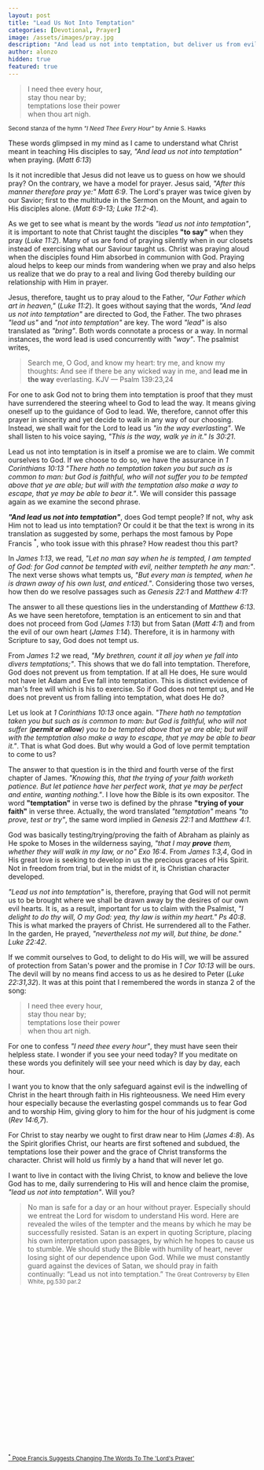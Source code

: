 ```yaml
---
layout: post
title: "Lead Us Not Into Temptation"
categories: [Devotional, Prayer]
image: /assets/images/pray.jpg
description: "And lead us not into temptation, but deliver us from evil: For thine is the kingdom, and the power, and the glory, for ever. Amen. KJV — Matthew 6:13"
author: alonzo
hidden: true
featured: true
---
```


> I need thee every hour,<br>
> stay thou near by;<br>
> temptations lose their power<br>
> when thou art nigh.<br>

<span class="post-date"><small class="post-date"> Second stanza of the hymn _"I Need Thee Every Hour"_ by Annie S. Hawks </small></span>

These words glimpsed in my mind as I came to understand what Christ meant in teaching His disciples to say, _"And lead us not into temptation"_ when praying. (_Matt 6:13_)

Is it not incredible that Jesus did not leave us to guess on how we should pray? On the contrary, we have a model for prayer. Jesus said, _"After this manner therefore pray ye:" Matt 6:9_. The Lord's prayer was twice given by our Savior; first to the multitude in the Sermon on the Mount, and again to His disciples alone. (_Matt 6:9-13; Luke 11:2-4_).

As we get to see what is meant by the words _"lead us not into temptation"_, it is important to note that Christ taught the disciples **"to say"** when they pray (_Luke 11:2_). Many of us are fond of praying silently when in our closets instead of exercising what our Saviour taught us. Christ was praying aloud when the disciples found Him absorbed in communion with God. Praying aloud helps to keep our minds from wandering when we pray and also helps us realize that we do pray to a real and living God thereby building our relationship with Him in prayer.

Jesus, therefore, taught us to pray aloud to the Father, _"Our Father which art in heaven,"_ (_Luke 11:2_). It goes without saying that the words, _"And lead us not into temptation"_ are directed to God, the Father. The two phrases _"lead us"_ and _"not into temptation"_ are key. The word _"lead"_ is also translated as _"bring"_. Both words connotate a process or a way. In normal instances, the word lead is used concurrently with _"way"_. The psalmist writes,

> Search me, O God, and know my heart: try me, and know my thoughts: And see if there be any wicked way in me, and **lead me in the way** everlasting. KJV — Psalm 139:23,24

For one to ask God not to bring them into temptation is proof that they must have surrendered the steering wheel to God to lead the way. It means giving oneself up to the guidance of God to lead. We, therefore, cannot offer this prayer in sincerity and yet decide to walk in any way of our choosing. Instead, we shall wait for the Lord to lead us _"in the way everlasting"_. We shall listen to his voice saying, _"This is the way, walk ye in it." Is 30:21_.

Lead us not into temptation is in itself a promise we are to claim. We commit ourselves to God. If we choose to do so, we have the assurance in _1 Corinthians 10:13 "There hath no temptation taken you but such as is common to man: but God is faithful, who will not suffer you to be tempted above that ye are able; but will with the temptation also make a way to escape, that ye may be able to bear it."_. We will consider this passage again as we examine the second phrase.

_**"And lead us not into temptation"**_, does God tempt people? If not, why ask Him not to lead us into temptation? Or could it be that the text is wrong in its translation as suggested by some, perhaps the most famous by Pope Francis <sup>\*</sup>, who took issue with this phrase? How readest thou this part?

In _James 1:13_, we read, _"Let no man say when he is tempted, I am tempted of God: for God cannot be tempted with evil, neither tempteth he any man:"_. The next verse shows what tempts us, _"But every man is tempted, when he is drawn away of his own lust, and enticed."_. Considering those two verses, how then do we resolve passages such as _Genesis 22:1_ and _Matthew 4:1_?

The answer to all these questions lies in the understanding of _Matthew 6:13_. As we have seen heretofore, temptation is an enticement to sin and that does not proceed from God (_James 1:13_) but from Satan (_Matt 4:1_) and from the evil of our own heart (_James 1:14_). Therefore, it is in harmony with Scripture to say, God does not tempt us.

From _James 1:2_ we read, _"My brethren, count it all joy when ye fall into divers temptations;"_. This shows that we do fall into temptation. Therefore, God does not prevent us from temptation. If at all He does, He sure would not have let Adam and Eve fall into temptation. This is distinct evidence of man's free will which is his to exercise. So if God does not tempt us, and He does not prevent us from falling into temptation, what does He do?

Let us look at _1 Corinthians 10:13_ once again. _"There hath no temptation taken you but such as is common to man: but God is faithful, who will not suffer (**permit or allow**) you to be tempted above that ye are able; but will with the temptation also make a way to escape, that ye may be able to bear it."_. That is what God does. But why would a God of love permit temptation to come to us?

The answer to that question is in the third and fourth verse of the first chapter of James. _"Knowing this, that the trying of your faith worketh patience. But let patience have her perfect work, that ye may be perfect and entire, wanting nothing."_. I love how the Bible is its own expositor. The word **"temptation"** in verse two is defined by the phrase **"trying of your faith"** in verse three. Actually, the word translated _"temptation"_ means _"to prove, test or try"_, the same word implied in _Genesis 22:1_ and _Matthew 4:1_.

God was basically testing/trying/proving the faith of Abraham as plainly as He spoke to Moses in the wilderness saying, _"that I may **prove** them, whether they will walk in my law, or no" Exo 16:4_. From _James 1:3,4_, God in His great love is seeking to develop in us the precious graces of His Spirit. Not in freedom from trial, but in the midst of it, is Christian character developed.

_"Lead us not into temptation"_ is, therefore, praying that God will not permit us to be brought where we shall be drawn away by the desires of our own evil hearts. It is, as a result, important for us to claim with the Psalmist, _"I delight to do thy will, O my God: yea, thy law is within my heart." Ps 40:8_. This is what marked the prayers of Christ. He surrendered all to the Father. In the garden, He prayed, _"nevertheless not my will, but thine, be done." Luke 22:42_.

If we commit ourselves to God, to delight to do His will, we will be assured of protection from Satan's power and the promise in _1 Cor 10:13_ will be ours. The devil will by no means find access to us as he desired to Peter (_Luke 22:31,32_). It was at this point that I remembered the words in stanza 2 of the song:

> I need thee every hour,<br>
> stay thou near by;<br>
> temptations lose their power<br>
> when thou art nigh.<br>

For one to confess _"I need thee every hour"_, they must have seen their helpless state. I wonder if you see your need today? If you meditate on these words you definitely will see your need which is day by day, each hour.

I want you to know that the only safeguard against evil is the indwelling of Christ in the heart through faith in His righteousness. We need Him every hour especially because the everlasting gospel commands us to fear God and to worship Him, giving glory to him for the hour of his judgment is come (_Rev 14:6,7_).

For Christ to stay nearby we ought to first draw near to Him (_James 4:8_). As the Spirit glorifies Christ, our hearts are first softened and subdued, the temptations lose their power and the grace of Christ transforms the character. Christ will hold us firmly by a hand that will never let go.

I want to live in contact with the living Christ, to know and believe the love God has to me, daily surrendering to His will and hence claim the promise, _"lead us not into temptation"_. Will you?

> No man is safe for a day or an hour without prayer. Especially should we entreat the Lord for wisdom to understand His word. Here are revealed the wiles of the tempter and the means by which he may be successfully resisted. Satan is an expert in quoting Scripture, placing his own interpretation upon passages, by which he hopes to cause us to stumble. We should study the Bible with humility of heart, never losing sight of our dependence upon God. While we must constantly guard against the devices of Satan, we should pray in faith continually: “Lead us not into temptation.” <small> The Great Controversy by Ellen White, pg.530 par.2 </small>

<iframe width="560" height="315" data-src="https://www.youtube.com/embed/V8IpwD2Ugds" frameborder="0" allow="accelerometer; autoplay; encrypted-media; gyroscope; picture-in-picture" allowfullscreen class="lazyload"></iframe>

<span class="post-date"><small class="post-date"> <a target="_blank" href="https://www.npr.org/sections/thetwo-way/2017/12/08/569385769/pope-francis-suggests-changing-the-words-to-lord-s-prayer"><sup>\*</sup> Pope Francis Suggests Changing The Words To The 'Lord's Prayer'</a> </small></span>
